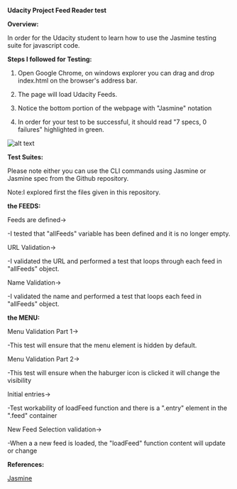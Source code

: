 **Udacity Project Feed Reader test**

**Overview:**

In order for the Udacity student to learn how to use the Jasmine testing suite for javascript code.

**Steps I followed for Testing:**

1. Open Google Chrome, on windows explorer you can drag and drop index.html on the browser's address bar.

2. The page will load Udacity Feeds.

3. Notice the bottom portion of the webpage with "Jasmine" notation

4. In order for your test to be successful, it should read "7 specs, 0 failures" highlighted in green.

![alt text](https://github.com/rcheng709/frontend-nanodegree-feedreader.git/testresult.png)

**Test Suites:**

Please note either you can use the CLI commands using Jasmine or Jasmine spec from the Github repository.

Note:I explored first the files given in this repository.


**the FEEDS:**

Feeds are defined->

-I tested that "allFeeds" variable has been defined and it is no longer empty.

URL Validation->

-I validated the URL and performed a test that loops through each feed in "allFeeds" object.

Name Validation->

-I validated the name and performed a test that loops each feed in "allFeeds" object.


**the MENU:**

Menu Validation Part 1->

-This test will ensure that the menu element is hidden by default.

Menu Validation Part 2->

-This test will ensure when the haburger icon is clicked it will change the visibility

Initial entries->

-Test workability of loadFeed function and there is a ".entry" element in the ".feed" container

New Feed Selection validation->

-When a a new feed is loaded, the "loadFeed" function content will update or change


**References:**

<a href=https://jasmine.github.io/2.0/introduction.html>Jasmine</a>
